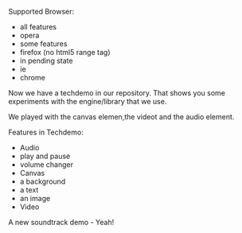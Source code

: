 Supported Browser:

* all features
 * opera
* some features
 * firefox (no html5 range tag)
* in pending state
 * ie
 * chrome

Now we have a techdemo in our repository. That shows you some 
experiments with the engine/library that we use.

We played with the canvas elemen,the videot and the audio element.

Features in Techdemo:

* Audio
 * play and pause
 * volume changer
* Canvas
 * a background
 * a text
 * an image
* Video

A new soundtrack demo - Yeah!
